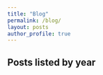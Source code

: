 ```yaml
---
title: "Blog"
permalink: /blog/
layout: posts
author_profile: true
---
```


## Posts listed by year
